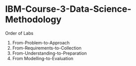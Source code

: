 # IBM-Course-3-Data-Science-Methodology

Order of Labs

1. From-Problem-to-Approach
2. From-Requirements-to-Collection
3. From-Understanding-to-Preparation
4. From Modelling-to-Evaluation
